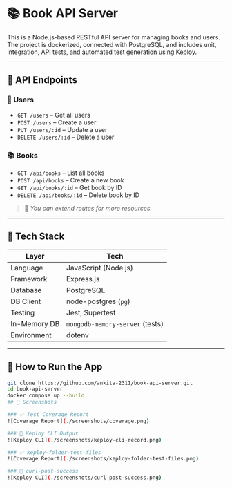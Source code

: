# 📚 Book API Server

This is a Node.js-based RESTful API server for managing books and users. The project is dockerized, connected with PostgreSQL, and includes unit, integration, API tests, and automated test generation using Keploy.

---

## 🔌 API Endpoints

### 👥 Users
- `GET /users` – Get all users  
- `POST /users` – Create a user  
- `PUT /users/:id` – Update a user  
- `DELETE /users/:id` – Delete a user

### 📚 Books
- `GET /api/books` – List all books  
- `POST /api/books` – Create a new book  
- `GET /api/books/:id` – Get book by ID  
- `DELETE /api/books/:id` – Delete book by ID  

> 📌 *You can extend routes for more resources.*

---

## 🧰 Tech Stack

| Layer         | Tech                          |
|---------------|-------------------------------|
| Language      | JavaScript (Node.js)          |
| Framework     | Express.js                    |
| Database      | PostgreSQL                    |
| DB Client     | node-postgres (`pg`)          |
| Testing       | Jest, Supertest               |
| In-Memory DB  | `mongodb-memory-server` (tests) |
| Environment   | dotenv                        |

---

## 🚀 How to Run the App

```bash
git clone https://github.com/ankita-2311/book-api-server.git
cd book-api-server
docker compose up --build
## 📸 Screenshots

### ✅ Test Coverage Report
![Coverage Report](./screenshots/coverage.png)

### 🐰 Keploy CLI Output
![Keploy CLI](./screenshots/keploy-cli-record.png)

### ✅ keploy-folder-test-files
![Coverage Report](./screenshots/keploy-folder-test-files.png)

### 🐰 curl-post-success
![Keploy CLI](./screenshots/curl-post-success.png)

